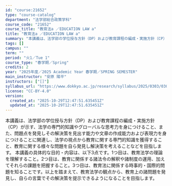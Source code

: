 ```yaml
---
id: "course:21652"
type: "course-catalog"
department: "法学部総合政策学科"
course_code: "21652"
course_title: "教育法a ／EDUCATION LAW a"
title: "教育法a ／EDUCATION LAW a"
summary: "本講義は、法学部の学位授与方針（DP）および教育課程の編成・実施方針（CP）が示す、法学の専門的知識やグローバルな思考力を身につけること、また、問題点を発見しその解決策を見出す能力や文章の作成能力および表現力を身につけることに関連し、法学の…"
tags: []
campus: ""
term: ""
period: "火1／Tue 1"
course_type: "春学期／Spring"
credits: 2
year: "2025年度／2025 Academic Year 春学期／SPRING SEMESTER"
main_instructor: "安原 陽平"
instructors: ["[]"]
syllabus_url: "https://www.dokkyo.ac.jp/research/syllabus/2025/0303/0303_21652_ja_JP.html"
license: "CC-BY-4.0"
version:
  created_at: "2025-10-29T12:47:51.635451Z"
  updated_at: "2025-10-29T12:47:51.635451Z"
---
```

本講義は、法学部の学位授与方針（DP）および教育課程の編成・実施方針（CP）が示す、法学の専門的知識やグローバルな思考力を身につけること、また、問題点を発見しその解決策を見出す能力や文章の作成能力および表現力を身につけることに関連し、法学の視点から教育に関する専門的知識を獲得すること、教育に関する様々な問題を自ら発見し解決策を考えることなどを目指します。 本講義の具体的な目的・内容は、以下3点です。1つ目は、教育法学の理論を理解すること。2つ目は、教育に関係する諸法令の解釈や諸制度の運用、加えてそれらの課題を把握すること。3つ目は、教育法に関係する時事的・国際的問題を知ることです。以上を踏まえて、教育法学の観点から、教育上の諸問題を発見し、自らの言葉でその解決策を提示できるようになることを目指します。
